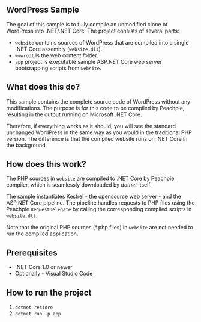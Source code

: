 ## WordPress Sample

The goal of this sample is to fully compile an unmodified clone of WordPress into .NET/.NET Core. The project consists of several parts:

- `website` contains sources of WordPress that are compiled into a single .NET Core assembly (`website.dll`).
- `wwwroot` is the web content folder.
- `app` project is executable sample ASP.NET Core web server bootsrapping scripts from `website`.

## What does this do?

This sample contains the complete source code of WordPress without any modifications. The purpose is for this code to be compiled by Peachpie, resulting in the output running on Microsoft .NET Core. 

Therefore, if everything works as it should, you will see the standard unchanged WordPress in the same way as you would in the traditional PHP version. The difference is that the compiled website runs on .NET Core in the background. 

## How does this work?

The PHP sources in `website` are compiled to .NET Core by Peachpie compiler, which is seamlessly downloaded by *dotnet* itself.

The sample instantiates Kestrel - the opensource web server - and the ASP.NET Core pipeline. The pipeline handles requests to PHP files using the Peachpie `RequestDelegate` by calling the corresponding compiled scripts in `website.dll`.

Note that the original PHP sources (*.php files) in `website` are not needed to run the compiled application.

## Prerequisites

- .NET Core 1.0 or newer
- Optionally - Visual Studio Code 

## How to run the project

1. `dotnet restore`
2. `dotnet run -p app`
